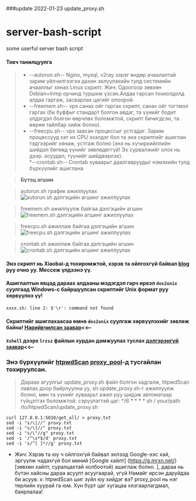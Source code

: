 ###update 2022-01-23 update_proxy.sh

# server-bash-script
some userful server bash script
####  Товч танилцуулга 
>* --autorun.sh-- Nginx, mysql, v2ray зэрэг өндөр ачаалалтай зарим үйлчилгээгээ дахин эхлүүлэхийн тулд системийн ачааллыг хянах Linux скрипт.
Жич: Одоогоор зөвхөн Debian+lnmp орчинд туршиж үзсэн.Алдаа гарсан тохиолдолд алдаа гаргаж, засварлах цагийг олоорой. 
>* --freemem.sh-- vps санах ойг гаргах скрипт, санах ойг тогтмол гаргах (би буффыг стандарт болгон авдаг, та үүнийг бодит үлдэгдэл болгон өөрчлөх боломжтой, скрипт бичигдсэн, та өөрөө тайлбар хийж болно). 
>* --freecpu.sh-- vps заасан процессыг устгадаг. Зарим процессууд хэт их CPU эзэлдэг бол та энэ скриптийг ашиглан тэдгээрийг хянаж, устгаж болно (энэ нь хүчирхийллийн шийдэл бөгөөд үүнийг зөвлөдөггүй! Эх сурвалжийг олох нь дээр. асуудал, түүнийг шийдвэрлэх).  
>*--crontab.sh-- Crontab хуваарьт даалгавруудыг нэмэхийн тулд бүрхүүлийг ашиглана

>**Бүтэц агшин** 


>autorun.sh график ажиллуулах 
![autorun.sh дэлгэцийн агшинг ажиллуулах ](https://github.com/Mr-xn/server-bash-script/blob/master/img/autorun.sh%E8%BF%90%E8%A1%8C%E6%88%AA%E5%9B%BE.png?raw=true)  

>freemem.sh ажиллуулж байгаа дэлгэцийн агшин   
>![freemem.sh дэлгэцийн агшинг ажиллуулах ](https://github.com/Mr-xn/server-bash-script/blob/master/img/freemem.sh%E8%BF%90%E8%A1%8C%E6%88%AA%E5%9B%BE.png?raw=true) 

>freecpu.sh ажиллаж байгаа дэлгэцийн агшин 
![freecpu.sh дэлгэцийн агшинг ажиллуулах ](https://raw.githubusercontent.com/Mr-xn/server-bash-script/master/img/freecpu.sh%E8%BF%90%E8%A1%8C%E6%88%AA%E5%9B%BE.png?raw=true)  

>crontab.sh ажиллаж байгаа дэлгэцийн агшин 
![crontab.sh дэлгэцийн агшинг ажиллуулах ](https://github.com/Mr-xn/server-bash-script/blob/master/img/crontab.sh%E8%BF%90%E8%A1%8C%E6%88%AA%E5%9B%BE.png?raw=true)  

#### Энэ скрипт нь Xiaobai-д тохиромжтой, хэрэв та ойлгохгүй байвал [blog](https://mrxn.net) руу очно уу. Мессеж үлдээнэ үү. 

#### Ашиглалтын явцад дараах алдааны мэдэгдэл гарч ирвэл ``dos2unix`` суулгаад Windows-с байршуулсан скриптийг Unix формат руу хөрвүүлнэ үү!  

`` xxxx.sh: line 2: $'\r': command not found ``   

#### Скриптийг ашиглахаасаа өмнө ``dos2unix`` суулгаж хөрвүүлэхийг зөвлөж байна! [Нарийвчилсан заавар](https://mrxn.net/jswz/570.html)<<—— 

#### ``Xshell`` дээрх ``lrzsz`` файлын хурдан дамжуулах туслах [дэлгэрэнгүй заавар](https://mrxn.net/Linux/542.html)<<——
### Энэ бүрхүүлийг [htpwdScan](https://github.com/lijiejie/htpwdScan) [proxy_pool](https://github.com/jhao104/proxy_pool)-д тусгайлан тохируулсан. 
> Дараах агуулгыг update_proxy.sh файл болгон хадгалж, htpwdScan лавлах доор байрлуулна уу, sh update_proxy.sh-г ажиллуулж болно, мөн та үүнийг хуваарьт ажил руу шидэж автоматаар гүйцэтгэх боломжтой: сэрүүлэгтэй цаг: */6 * * * * sh / your/path /to/htpwdScan/update_proxy.sh 

```shell
curl 127.0.0.1:5010/get_all/ > proxy.txt
sed -i "s/\[//" proxy.txt
sed -i "s/\]//" proxy.txt
sed -i "s/\"//g" proxy.txt
sed -i '/^\s*$/d' proxy.txt
sed -i 's/^[ ]*//g' proxy.txt
```

- Жич: Хэрэв та юу ч ойлгохгүй байвал эхлээд Google-ээс хай, эргүүлж чадахгүй бол миний [Google хайлт] (https://g.mrxn.net/) [зөвхөн хайлт, суралцахтай холбоотой) ашиглаж болно. ], дараа нь бүтэн хайсны дараа асуулт асуугаарай, үгүй ​​Намайг ирсэн даруйдаа би асуув: x: htpwdScan шиг зүйл юу хийдэг вэ? proxy_pool нь нэг төрлийн хуурай га юм. Хүн бүрт цаг хугацаа хязгаарлагдмал, баярлалаа! 
